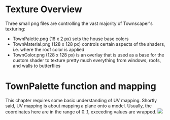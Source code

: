 # Texture Overview

Three small png files are controlling the vast majority of Townscaper's texturing:

* TownPalette.png (16 x 2 px) sets the house base colors
* TownMaterial.png (128 x 128 px)  controls certain aspects of the shaders, i.e. where the roof color is applied
* TownColor.png (128 x 128 px) is an overlay that is used as a base for the custom shader to texture pretty much everything from windows, roofs, and walls to butterflies

# TownPalette function and mapping

This chapter requires some basic understanding of UV mapping. Shortly said, UV mapping is about mapping a plane onto a model. Usually, the coordinates here are in the range of 0..1, exceeding values are wrapped.
![](../images/ExamplePalette)
